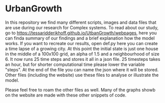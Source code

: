# UrbanGrowth

In this repository we find many different scripts, images and data files that are use during our research for Complex systems.
To read about our study, go to https://tessaridderikhoff.github.io/UtbanGrowth/webpages, here you can finda summary of our findings and a brief explanation how the model works.
If you want to recreate our results, open def.py here you can create a time lapse of a growing city. At this point the initial state is just one house in the middle of a 100x100 grid, an alpha of 1.5 and a neighbourhood of size 6.
It now runs 25 time steps and stores it all in a json file. 25 timesteps takes an hour, but for shorter computational time please lower the variable "steps".
At the end of the file you can name the json where it will be stored. Other files (including the website) use these files to analyse or illustrate the model.

Please feel free to roam the other files as well. Many of the graphs showb on the website are made with these other snippets of code.
